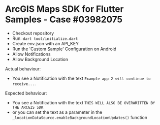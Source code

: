 # ArcGIS Maps SDK for Flutter Samples - Case #03982075

- Checkout repository
- Run: `dart tool/initialize.dart`
- Create env.json with an API_KEY 
- Run the 'Custom Sample' Configuration on Android
- Allow Notifications
- Allow Background Location

Actual behaviour:
- You see a Notification with the text `Example app 2 will continue to receive...`.

Expected behaviour:
- You see a Notification with the text `THIS WILL ALSO BE OVERWRITTEN BY THE ARCGIS SDK`
- or you can set the text as a parameter in the `_locationDataSource.enableBackgroundLocationUpdates()` function